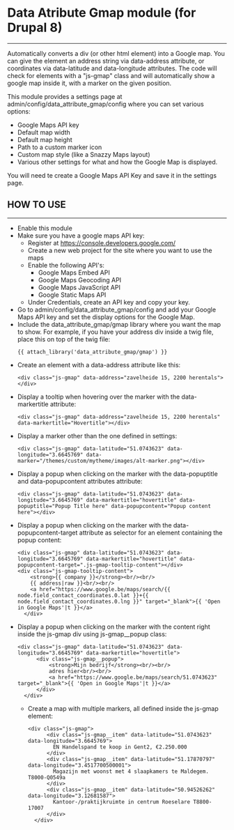# Data Atribute Gmap module (for Drupal 8) #
-------------------------------
Automatically converts a div (or other html element) into a Google map.
You can give the element an address string via data-address attribute, or
coordinates via data-latitude and data-longitude attributes.
The code will check for elements with a "js-gmap" class and will
automatically show a google map inside it, with a marker on the given position.

This module provides a settings page at admin/config/data_attribute_gmap/config where you
can set various options:
- Google Maps API key
- Default map width
- Default map height
- Path to a custom marker icon
- Custom map style (like a Snazzy Maps layout)
- Various other settings for what and how the Google Map is displayed.


You will need te create a Google Maps API Key and save it in the settings page.



## HOW TO USE ##
----------------
* Enable this module
* Make sure you have a google maps API key:
  * Register at https://console.developers.google.com/
  * Create a new web project for the site where you want to use the maps
  * Enable the following API's:
    * Google Maps Embed API
    * Google Maps Geocoding API
    * Google Maps JavaScript API
    * Google Static Maps API
  * Under Credentials, create an API key and copy your key.  
* Go to admin/config/data_attribute_gmap/config and add your Google Maps API key and
set the display options for the Google Map.
* Include the data_attribute_gmap/gmap library where you want the map to show. For example,
  if you have your address div inside a twig file, place this on top of the
  twig file:
  ```
  {{ attach_library('data_attribute_gmap/gmap') }}
  ```
* Create an element with a data-address attribute like this:
  ```
  <div class="js-gmap" data-address="zavelheide 15, 2200 herentals"></div>
  ```
* Display a tooltip when hovering over the marker with the data-markertitle
attribute:
  ```
  <div class="js-gmap" data-address="zavelheide 15, 2200 herentals" data-markertitle="Hovertitle"></div>
  ```
* Display a marker other than the one defined in settings:
  ```
  <div class="js-gmap" data-latitude="51.0743623" data-longitude="3.6645769" data-marker="/themes/custom/mytheme/images/alt-marker.png"></div>
  ```    
* Display a popup when clicking on the marker with the data-popuptitle and
data-popupcontent attributes
attribute:
  ```
  <div class="js-gmap" data-latitude="51.0743623" data-longitude="3.6645769" data-markertitle="hovertitle" data-popuptitle="Popup Title here" data-popupcontent="Popup content here"></div>
  ```
* Display a popup when clicking on the marker with the data-popupcontent-target attribute as selector for an element containing the popup content:
  ```
  <div class="js-gmap" data-latitude="51.0743623" data-longitude="3.6645769" data-markertitle="hovertitle" data-popupcontent-target=".js-gmap-tooltip-content"></div>
  <div class="js-gmap-tooltip-content">
      <strong>{{ company }}</strong><br/><br/>
      {{ address|raw }}<br/><br/>
      <a href="https://www.google.be/maps/search/{{ node.field_contact_coordinates.0.lat }}+{{ node.field_contact_coordinates.0.lng }}" target="_blank">{{ 'Open in Google Maps'|t }}</a>
    </div>
  ```  
 * Display a popup when clicking on the marker with the content right inside the js-gmap div using js-gmap__popup class:
   ```
   <div class="js-gmap" data-latitude="51.0743623" data-longitude="3.6645769" data-markertitle="hovertitle">
         <div class="js-gmap__popup">
             <strong>Mijn bedrijf</strong><br/><br/>
             adres hier<br/><br/>
             <a href="https://www.google.be/maps/search/51.0743623" target="_blank">{{ 'Open in Google Maps'|t }}</a>
         </div>
     </div>
   ```   
   * Create a map with multiple markers, all defined inside the js-gmap element:
      ```
      <div class="js-gmap">
            <div class="js-gmap__item" data-latitude="51.0743623" data-longitude="3.6645769">
              EN Handelspand te koop in Gent2, €2.250.000
            </div>
            <div class="js-gmap__item" data-latitude="51.17870797" data-longitude="3.4517700500001">
              Magazijn met woonst met 4 slaapkamers te Maldegem. T8000-Q0549a
            </div>
            <div class="js-gmap__item" data-latitude="50.94526262" data-longitude="3.12681587">
              Kantoor-/praktijkruimte in centrum Roeselare T8800-17007
            </div>
        </div>
      ```   
  
  
  
  